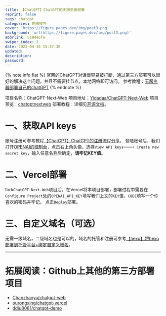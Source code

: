 ```yaml
---
title: 【ChatGPT】ChatGPT的无服务器部署
reprint: false
tags: chatgpt
categories: 网络技巧
cover: 'https://figure.pages.dev/img/post3.png'
background: 'url(https://figure.pages.dev/img/post3.png)'
abbrlink: 5c84e6fe
swiper_index: 1
date: 2023-04-16 15:47:36
updated:
description:
password:
---
```

{% note info flat %}
官网的ChatGPT对话很容易被打断，通过第三方部署可以很好的解决这个问题，并且不需要挂节点，本地网络即可访问。
参考教程：[无服务器部署自己的chatGPT](https://www.fomal.cc/posts/74ac8dc8.html)
{% endnote %}

项目名称：ChatGPT-Next-Web
项目地址：[Yidadaa/ChatGPT-Next-Web](https://github.com/Yidadaa/ChatGPT-Next-Web)
项目预览：<a href="chatgptnextweb.blackpumpkin.xyz" target="_self">chatgptnextweb</a>
部署教程：详细见[开源文档](https://github.com/Yidadaa/ChatGPT-Next-Web/blob/main/README_CN.md)。

# 一、获取API keys
账号注册可参考教程[【ChatGPT】ChatGPT的注册流程分享](https://www.blackpumpkin.xyz/post/8ee3673d.html)。
登陆账号后，我们打开[OPENAI的控制台](https://platform.openai.com/)，点击右上角头像，选择`View API keys`——`+ Create new secret key`，输入任意名称后确定，**请牢记KEY值**。

# 二、Vercel部署
fork`ChatGPT-Next-Web`项目后，在Vercel将本项目部署，部署过程中需要在`Configure Project`处的`OPENAI_API_KEY`填写我们上文的`KEY`值，`CODE`填写一个你喜欢的密码并牢记。
点击`Deploy`部署。

# 三、自定义域名（可选）
无需一级域名，二级域名也是可以的，域名的托管和注册可参考[【hexo】将hexo部署到托管平台+绑定自定义域名](https://www.blackpumpkin.xyz/post/fa20ec4f.html)。

---
# 拓展阅读：Github上其他的第三方部署项目
- [Chanzhaoyu/chatgpt-web](https://github.com/Chanzhaoyu/chatgpt-web)
- [ourongxing/chatgpt-vercel](https://github.com/ourongxing/chatgpt-vercel)
- [ddiu8081/chatgpt-demo](https://github.com/ddiu8081/chatgpt-demo)